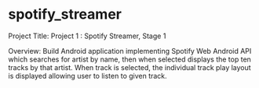 # spotify_streamer

Project Title:
Project 1 : Spotify Streamer, Stage 1 


Overview:
Build Android application implementing Spotify Web Android API which searches for artist by name, then when selected displays the top ten tracks by that artist. When track is selected, the individual track play layout is displayed allowing user to listen to given track.


